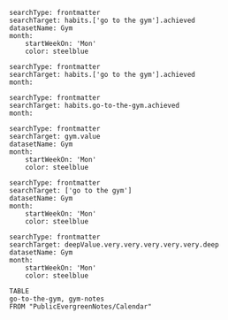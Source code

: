 ```tracker
searchType: frontmatter
searchTarget: habits.['go to the gym'].achieved
datasetName: Gym 
month:
	startWeekOn: 'Mon'
	color: steelblue
```

```tracker
searchType: frontmatter
searchTarget: habits.['go to the gym'].achieved
month:
```

```tracker
searchType: frontmatter
searchTarget: habits.go-to-the-gym.achieved
month:
```




```tracker
searchType: frontmatter
searchTarget: gym.value
datasetName: Gym 
month:
	startWeekOn: 'Mon'
	color: steelblue
```

```tracker
searchType: frontmatter
searchTarget: ['go to the gym']
datasetName: Gym 
month:
	startWeekOn: 'Mon'
	color: steelblue
```
```tracker
searchType: frontmatter
searchTarget: deepValue.very.very.very.very.very.deep
datasetName: Gym 
month:
	startWeekOn: 'Mon'
	color: steelblue
```







```dataview
TABLE
go-to-the-gym, gym-notes
FROM "PublicEvergreenNotes/Calendar"
```











